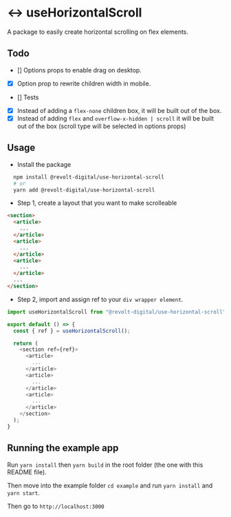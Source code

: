 # :left_right_arrow: useHorizontalScroll

A package to easily create horizontal scrolling on flex elements.

## Todo

- [] Options props to enable drag on desktop.
- [X] Option prop to rewrite children width in mobile.
- [] Tests
- [X] Instead of adding a `flex-none` children box, it will be built out of the box.
- [X] Instead of adding `flex` and `overflow-x-hidden | scroll` it will be built out of the box (scroll type will be selected in options props)

## Usage

- Install the package

```bash
  npm install @revolt-digital/use-horizontal-scroll
  # or
  yarn add @revolt-digital/use-horizontal-scroll
```

- Step 1, create a layout that you want to make scrolleable

```html
<section>
  <article>
    ...
  </article>
  <article>
    ...
  </article>
  <article>
    ...
  </article>
  ...
</section>
```

- Step 2, import and assign ref to your `div wrapper element`.

```javascript
import useHorizontalScroll from "@revolt-digital/use-horizontal-scroll";

export default () => {
  const { ref } = useHorizontalScroll();

  return (
    <section ref={ref}>
      <article>
        ...
      </article>
      <article>
        ...
      </article>
      <article>
        ...
      </article>
    </section>
  );
}
```

## Running the example app

Run `yarn install` then `yarn build` in the root folder (the one with this README file).

Then move into the example folder `cd example` and run `yarn install` and `yarn start`.

Then go to `http://localhost:3000`
